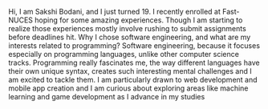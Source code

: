 Hi, I am Sakshi Bodani, and I just turned 19. I recently enrolled at Fast-NUCES hoping for some amazing experiences. Though I am starting to realize those experiences mostly involve rushing to submit assignments before deadlines hit. Why I chose software engineering, and what are my interests related to programming? Software engineering, because it focuses especially on programming languages, unlike other computer science tracks. Programming really fascinates me, the way different languages have their own unique syntax, creates such interesting mental challenges and I am excited to tackle them. I am particularly drawn to web development and mobile app creation and I am curious about exploring areas like machine learning and game development as I advance in my studies
